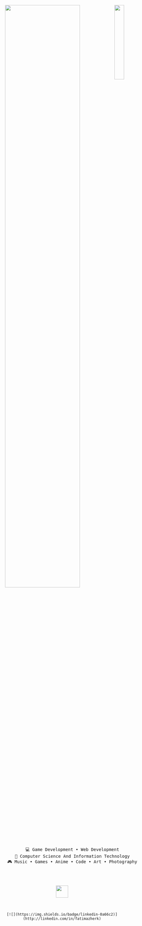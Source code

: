 <div align="center">
    <img src="https://i.pinimg.com/originals/9c/bd/a5/9cbda5b9a4cf11db2ffce5067d990857.jpg" width="25%" align="right" />
    <img src="https://readme-typing-svg.demolab.com?font=Inconsolata&weight=500&size=50&duration=4000&pause=300&color=FFB6C1&center=true&vCenter=true&multiline=true&repeat=false&random=false&width=1300&height=140&lines=Hello+hello;I'm+Fatimaa%2C+a+tech+freak+and+passionate+gamedev+%E2%9C%A9" width="70%" />
    <br><br>
    <pre>
        💻 Game Development • Web Development
        📖 Computer Science And Information Technology
        🎮 Music • Games • Anime • Code • Art • Photography
    </pre>
    <br><br>
    <img src="https://raw.githubusercontent.com/innng/innng/master/assets/kyubey.gif" height="40" />
    <br><br><br>
    
    [![](https://img.shields.io/badge/linkedin-0a66c2)](http://linkedin.com/in/fatimazherk)
</div>
